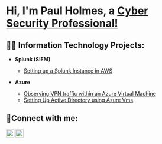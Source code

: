 <h1>Hi, I'm Paul Holmes, a <a href="https://www.linkedin.com/in/paul-qholmes/">Cyber Security Professional!</a></h1>

<h2>👨‍💻 Information Technology Projects:</h2>

- <b>Splunk (SIEM) </b>
  - [Setting up a Splunk Instance in AWS](https://github.com/pholmes7/Installing-Splunk-Enterprise)
 
- <b> Azure </b>
   - [Observing VPN traffic within an Azure Virtual Machine](https://github.com/pholmes7/Setting-Up-A-VPN)
   - [Setting Up Active Directory using Azure Vms](https://github.com/pholmes7/Preping_AD_Infrastructure_in_Azure)
 
  


<h2>🤳Connect with me:</h2>

[<img align="left" alt="Josh | Medium" width="22px" src="https://cdn2.iconfinder.com/data/icons/social-media-2285/512/1_Medium_colored_svg-512.png" />][Medium]
[<img align="left" alt="Josh | LinkedIn" width="22px" src="https://cdn.jsdelivr.net/npm/simple-icons@v3/icons/linkedin.svg" />][linkedin]


[Medium]:https://medium.com/@qonceptdev
[linkedin]:https://www.linkedin.com/in/paul-qholmes/

